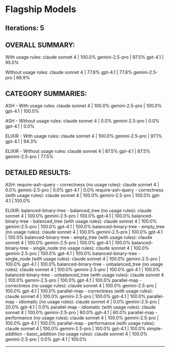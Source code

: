 # Flagship Models
Iterations: 5
---

OVERALL SUMMARY:
---

With usage rules:
  claude sonnet 4    | 100.0%
  gemini-2.5-pro     | 97.5%
  gpt-4.1            | 95.0%

Without usage rules:
  claude sonnet 4    | 77.8%
  gpt-4.1            | 77.8%
  gemini-2.5-pro     | 68.9%

CATEGORY SUMMARIES:
--------------------------------------------------------------------------------

ASH - With usage rules:
  claude sonnet 4    | 100.0%
  gemini-2.5-pro     | 100.0%
  gpt-4.1            | 100.0%

ASH - Without usage rules:
  claude sonnet 4    | 0.0%
  gemini-2.5-pro     | 0.0%
  gpt-4.1            | 0.0%

ELIXIR - With usage rules:
  claude sonnet 4    | 100.0%
  gemini-2.5-pro     | 97.1%
  gpt-4.1            | 94.3%

ELIXIR - Without usage rules:
  claude sonnet 4    | 87.5%
  gpt-4.1            | 87.5%
  gemini-2.5-pro     | 77.5%

DETAILED RESULTS:
--------------------------------------------------------------------------------

ASH:
  require-ash-query - correctness (no usage rules):
    claude sonnet 4      | 0.0%
    gemini-2.5-pro       | 0.0%
    gpt-4.1              | 0.0%
  require-ash-query - correctness (with usage rules):
    claude sonnet 4      | 100.0%
    gemini-2.5-pro       | 100.0%
    gpt-4.1              | 100.0%

ELIXIR:
  balanced-binary-tree - balanced_tree (no usage rules):
    claude sonnet 4      | 100.0%
    gemini-2.5-pro       | 100.0%
    gpt-4.1              | 100.0%
  balanced-binary-tree - balanced_tree (with usage rules):
    claude sonnet 4      | 100.0%
    gemini-2.5-pro       | 100.0%
    gpt-4.1              | 100.0%
  balanced-binary-tree - empty_tree (no usage rules):
    claude sonnet 4      | 100.0%
    gemini-2.5-pro       | 100.0%
    gpt-4.1              | 100.0%
  balanced-binary-tree - empty_tree (with usage rules):
    claude sonnet 4      | 100.0%
    gemini-2.5-pro       | 100.0%
    gpt-4.1              | 100.0%
  balanced-binary-tree - single_node (no usage rules):
    claude sonnet 4      | 100.0%
    gemini-2.5-pro       | 100.0%
    gpt-4.1              | 100.0%
  balanced-binary-tree - single_node (with usage rules):
    claude sonnet 4      | 100.0%
    gemini-2.5-pro       | 100.0%
    gpt-4.1              | 100.0%
  balanced-binary-tree - unbalanced_tree (no usage rules):
    claude sonnet 4      | 100.0%
    gemini-2.5-pro       | 100.0%
    gpt-4.1              | 100.0%
  balanced-binary-tree - unbalanced_tree (with usage rules):
    claude sonnet 4      | 100.0%
    gemini-2.5-pro       | 100.0%
    gpt-4.1              | 100.0%
  parallel-map - correctness (no usage rules):
    claude sonnet 4      | 100.0%
    gemini-2.5-pro       | 100.0%
    gpt-4.1              | 100.0%
  parallel-map - correctness (with usage rules):
    claude sonnet 4      | 100.0%
    gemini-2.5-pro       | 100.0%
    gpt-4.1              | 100.0%
  parallel-map - idiomatic (no usage rules):
    claude sonnet 4      | 0.0%
    gemini-2.5-pro       | 20.0%
    gpt-4.1              | 0.0%
  parallel-map - idiomatic (with usage rules):
    claude sonnet 4      | 100.0%
    gemini-2.5-pro       | 80.0%
    gpt-4.1              | 60.0%
  parallel-map - performance (no usage rules):
    claude sonnet 4      | 100.0%
    gemini-2.5-pro       | 100.0%
    gpt-4.1              | 100.0%
  parallel-map - performance (with usage rules):
    claude sonnet 4      | 100.0%
    gemini-2.5-pro       | 100.0%
    gpt-4.1              | 100.0%
  simple-addition - basic_addition (no usage rules):
    claude sonnet 4      | 100.0%
    gemini-2.5-pro       | 0.0%
    gpt-4.1              | 100.0%

---